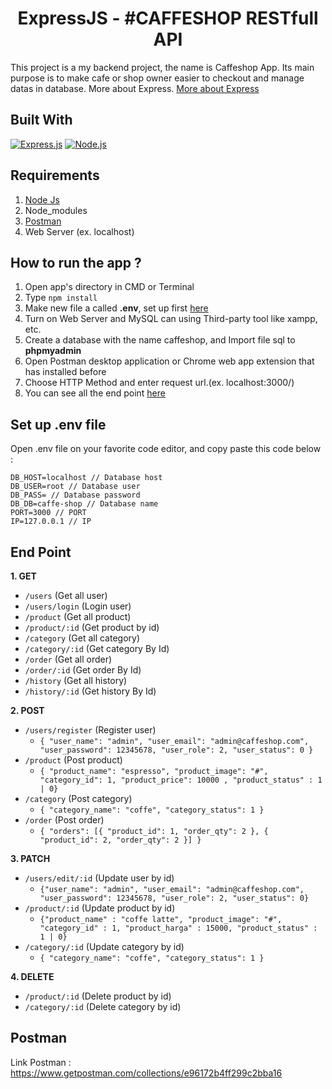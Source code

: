 <h1 align="center">ExpressJS - #CAFFESHOP RESTfull API</h1>

This project is a my backend project, the name is Caffeshop App. Its main purpose is to make cafe or shop owner easier to checkout and manage datas in database. More about Express. [More about Express](https://en.wikipedia.org/wiki/Express.js)

## Built With

[![Express.js](https://img.shields.io/badge/Express.js-4.x-orange.svg?style=rounded-square)](https://expressjs.com/en/starter/installing.html)
[![Node.js](https://img.shields.io/badge/Node.js-v.12.16-green.svg?style=rounded-square)](https://nodejs.org/)

## Requirements

1. <a href="https://nodejs.org/en/download/">Node Js</a>
2. Node_modules
3. <a href="https://www.getpostman.com/">Postman</a>
4. Web Server (ex. localhost)

## How to run the app ?

1. Open app's directory in CMD or Terminal
2. Type `npm install`
3. Make new file a called **.env**, set up first [here](#set-up-env-file)
4. Turn on Web Server and MySQL can using Third-party tool like xampp, etc.
5. Create a database with the name caffeshop, and Import file sql to **phpmyadmin**
6. Open Postman desktop application or Chrome web app extension that has installed before
7. Choose HTTP Method and enter request url.(ex. localhost:3000/)
8. You can see all the end point [here](#end-point)

## Set up .env file

Open .env file on your favorite code editor, and copy paste this code below :

```
DB_HOST=localhost // Database host
DB_USER=root // Database user
DB_PASS= // Database password
DB_DB=caffe-shop // Database name
PORT=3000 // PORT
IP=127.0.0.1 // IP
```

## End Point

**1. GET**

- `/users` (Get all user)
- `/users/login` (Login user)
- `/product` (Get all product)
- `/product/:id` (Get product by id)
- `/category` (Get all category)
- `/category/:id` (Get category By Id)
- `/order` (Get all order)
- `/order/:id` (Get order By Id)
- `/history` (Get all history)
- `/history/:id` (Get history By Id)

**2. POST**

- `/users/register` (Register user)
  - `{ "user_name": "admin", "user_email": "admin@caffeshop.com", "user_password": 12345678, "user_role": 2, "user_status": 0 }`
- `/product` (Post product)
  - `{ "product_name": "espresso", "product_image": "#", "category_id": 1, "product_price": 10000 , "product_status" : 1 | 0}`
- `/category` (Post category)
  - `{ "category_name": "coffe", "category_status": 1 }`
- `/order` (Post order)
  - `{ "orders": [{ "product_id": 1, "order_qty": 2 }, { "product_id": 2, "order_qty": 2 }] }`

**3. PATCH**

- `/users/edit/:id` (Update user by id)
  - `{"user_name": "admin", "user_email": "admin@caffeshop.com", "user_password": 12345678, "user_role": 2, "user_status": 0}`
- `/product/:id` (Update product by id)
  - `{"product_name" : "coffe latte", "product_image": "#", "category_id" : 1, "product_harga" : 15000, "product_status" : 1 | 0}`
- `/category/:id` (Update category by id)
  - `{ "category_name": "coffe", "category_status": 1 }`

**4. DELETE**

- `/product/:id` (Delete product by id)
- `/category/:id` (Delete category by id)

## Postman

Link Postman : https://www.getpostman.com/collections/e96172b4ff299c2bba16

